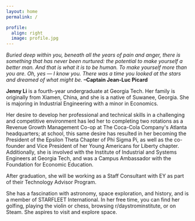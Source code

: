 ```yaml
---
layout: home
permalink: /

profile:
  align: right
  image: profile.jpg
---
```


<i>Buried deep within you, beneath all the years of pain and anger, there is something that has never been nurtured: the potential to make yourself a better man. And that is what it is to be human. To make yourself more than you are. Oh, yes — I know you. There was a time you looked at the stars and dreamed of what might be.</i>
<b>–Captain Jean-Luc Picard</b>

<b>Jenny Li</b> is a fourth-year undergraduate at Georgia Tech. Her family is originally from Xiamen, China, and she is a native of Suwanee, Georgia. She is majoring in Industrial Engineering with a minor in Economics.

Her desire to develop her professional and technical skills in a challenging and competitive environment has led her to completing two rotations as a Revenue Growth Management Co-op at The Coca-Cola Company's Atlanta headquarters; at school, this same desire has resulted in her becoming the President of the Epsilon Theta Chapter of Phi Sigma Pi, as well as the co-founder and Vice President of her Young Americans for Liberty chapter. Additionally, she is involved with the Institute of Industrial and Systems Engineers at Georgia Tech, and was a Campus Ambassador with the Foundation for Economic Education.

After graduation, she will be working as a Staff Consultant with EY as part of their Technology Advisor Program.

She has a fascination with astronomy, space exploration, and history, and is a member of STARFLEET International. In her free time, you can find her golfing, playing the violin or chess, browsing r/daystrominstitute, or on Steam. She aspires to visit and explore space.